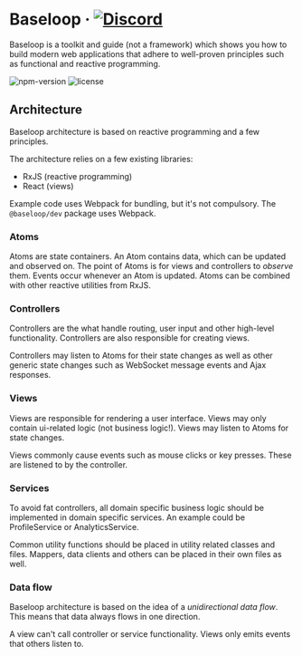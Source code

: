 # Baseloop &middot; [![Discord](https://img.shields.io/discord/551772477165010959.svg?color=green&label=chat%20on%20Discord)](https://discord.gg/zMyuFwt)

Baseloop is a toolkit and guide (not a framework) which shows you how to build modern web applications that adhere to well-proven
principles such as functional and reactive programming.

![npm-version](https://img.shields.io/npm/v/@baseloop/core.svg?color=green&label=npm%20package)
![license](https://img.shields.io/npm/l/@baseloop/core.svg?color=green)

## Architecture

Baseloop architecture is based on reactive programming and a few principles.

The architecture relies on a few existing libraries:
- RxJS (reactive programming)
- React (views)

Example code uses Webpack for bundling, but it's not compulsory. The `@baseloop/dev` package uses Webpack.

### Atoms

Atoms are state containers. An Atom contains data, which can be updated and observed on. The point of Atoms is for
views and controllers to *observe* them. Events occur whenever an Atom is updated. Atoms can be combined with other
reactive utilities from RxJS.

### Controllers

Controllers are the what handle routing, user input and other high-level functionality.
Controllers are also responsible for creating views.

Controllers may listen to Atoms for their state changes as well as other generic state changes such as WebSocket message
events and Ajax responses. 

### Views

Views are responsible for rendering a user interface. Views may only contain ui-related logic (not business logic!).
Views may listen to Atoms for state changes.

Views commonly cause events such as mouse clicks or key presses. These are listened to by the controller. 

### Services

To avoid fat controllers, all domain specific business logic should be implemented in domain specific services.
An example could be ProfileService or AnalyticsService.

Common utility functions should be placed in utility related classes and files. Mappers, data clients and others
can be placed in their own files as well.

### Data flow

Baseloop architecture is based on the idea of a *unidirectional data flow*.
This means that data always flows in one direction.

A view can't call controller or service functionality. Views only emits events that others listen to.
